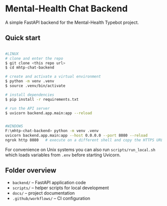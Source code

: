 # Mental-Health Chat Backend

A simple FastAPI backend for the Mental-Health Typebot project.

## Quick start



```bash

#LINUX
# clone and enter the repo
$ git clone <this repo url>
$ cd mhtp-chat-backend

# create and activate a virtual environment
$ python -m venv .venv
$ source .venv/bin/activate

# install dependencies
$ pip install -r requirements.txt

# run the API server
$ uvicorn backend.app.main:app --reload
```

```bash

#WINDOWS
F:\mhtp-chat-backend> python -m venv .venv
uvicorn backend.app.main:app --host 0.0.0.0 --port 8080 --reload
ngrok http 8080   # execute on a different shell and copy the HTTPS URL into Typebot, or check in https://dashboard.ngrok.com/endpoints the current endpoints

```

For convenience on Unix systems you can also run `scripts/run_local.sh` which
loads variables from `.env` before starting Uvicorn.

## Folder overview

- `backend/` – FastAPI application code
- `scripts/` – helper scripts for local development
- `docs/` – project documentation
- `.github/workflows/` – CI configuration


